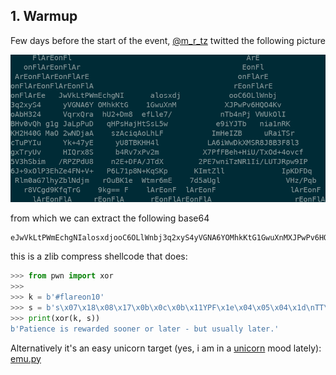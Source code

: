 ## 1. Warmup

Few days before the start of the event, [@m_r_tz](https://twitter.com/m_r_tz/status/1705204684393222654) twitted the following picture

![sec](pics/sec.png)

from which we can extract the following base64

```
eJwVkLtPWmEchgNIalosxdjooC6OLlWnbj3q2xyS4yVGNA6YOMhkKtG1GwuXnMXJPwPv6HQO4KvoAbH324VqrxQrahU2+Dm8efLle7/nTb4nPjVWUkOlIBHv0vQhg1gJaLpPuDqHPsHajHtSsL5we9iYJTbnia1nRKKH2H40GMaO2wNDjaAszAciqAoLhLFImHeIZBuRaiTSrcTuPYIuYk+47yEyU8TBKHH4lLA6iWwDkXMSR8J8B3F8l3gxTryUvHIQrx8Sb4Rv7xPv2mX7PfFBeh+HiU/TxOd+4ovcf5V3hSbim/RPZPdU8n2E+DFA/JTdX2PE7wniTzNR1Ii/LUTJRpw9IP6J+9xOlP3EhZe4FN+V+P6L71p8N+KqSKpKImtZllIpKDFDqRlm0aG7lhyZblNdjmrOuBK1eWtmr6mE7d5aUglVHz/Pqbr8VCgd9KfqTrG9kg==
```

this is a zlib compress shellcode that does:

```python
>>> from pwn import xor
>>>
>>> k = b'#flareon10'
>>> s = b's\x07\x18\x08\x17\x0b\x0c\x0b\x11YPF\x1e\x04\x05\x04\x1d\nTT\x03\x15\x03\x0e\x1c\x00\x1dN^B\x03\n\r\x15\x17\x17OC\x11RV\x12L\x14\x01\x10\x0e\x02]I\x03\n\r\x15\x17\x17A'
>>> print(xor(k, s))
b'Patience is rewarded sooner or later - but usually later.'
```


Alternatively it's an easy unicorn target (yes, i am in a [unicorn](https://www.unicorn-engine.org/) mood lately): [emu.py](emu.py)
